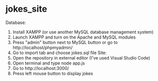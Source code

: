 # jokes_site
Database:
1. Install XAMPP (or use another MySQL database management system)
2. Launch XAMPP and turn on the Apache and MySQL modules
3. Press "admin" button next to MySQL button or go to http://localhost/phpmyadmin/
4. Go to import tab and choose jokes.sql file
Site:
1. Open the repository in external editor (I've used Visual Studio Code)
2. Open terminal and type node app.js
3. Go to http://localhost:3000/
4. Press left mouse button to display jokes